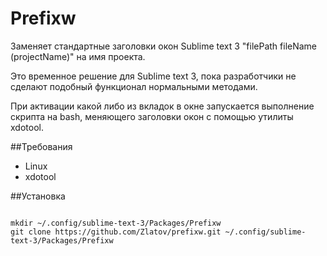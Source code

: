 # Prefixw

Заменяет стандартные заголовки окон Sublime text 3 "filePath fileName (projectName)" на имя проекта.

Это временное решение для Sublime text 3, пока разработчики не сделают подобный функционал нормальными методами.

При активации какой либо из вкладок в окне запускается выполнение скрипта на bash, меняющего заголовки окон с помощью утилиты xdotool.

##Требования

  - Linux
  - xdotool

##Установка

<code>
mkdir ~/.config/sublime-text-3/Packages/Prefixw
git clone https://github.com/Zlatov/prefixw.git ~/.config/sublime-text-3/Packages/Prefixw
</code>
